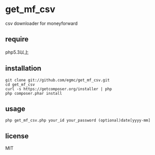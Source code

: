get_mf_csv
============

csv downloader for moneyforward

## require

php5.3以上

## installation

```
git clone git://github.com/egmc/get_mf_csv.git
cd get_mf_csv
curl -s https://getcomposer.org/installer | php
php composer.phar install
```

## usage
```
php get_mf_csv.php your_id your_password (optional)date[yyyy-mm]
```


## license

MIT
